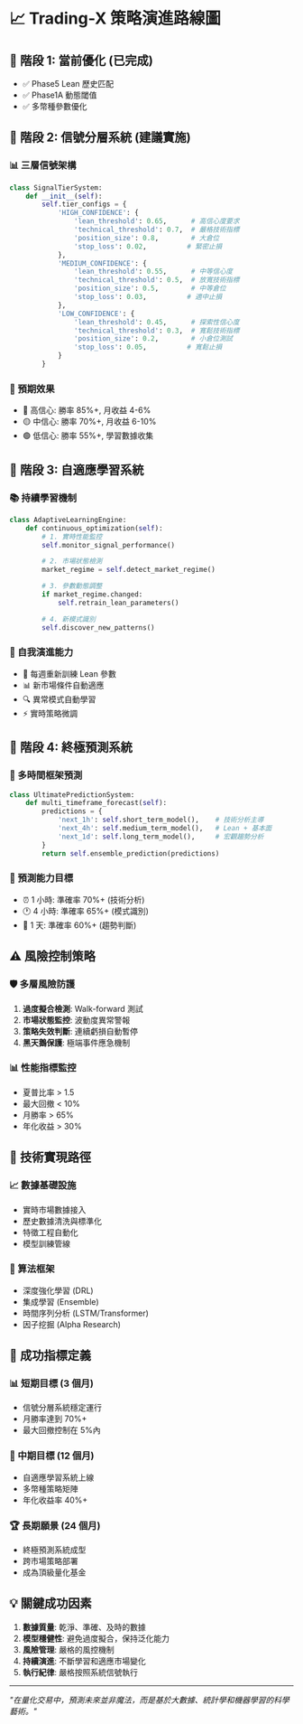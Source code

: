 # 📈 Trading-X 策略演進路線圖

## 🎯 階段 1: 當前優化 (已完成)

- ✅ Phase5 Lean 歷史匹配
- ✅ Phase1A 動態閾值
- ✅ 多幣種參數優化

## 🔄 階段 2: 信號分層系統 (建議實施)

### 📊 三層信號架構

```python
class SignalTierSystem:
    def __init__(self):
        self.tier_configs = {
            'HIGH_CONFIDENCE': {
                'lean_threshold': 0.65,      # 高信心度要求
                'technical_threshold': 0.7,  # 嚴格技術指標
                'position_size': 0.8,        # 大倉位
                'stop_loss': 0.02,          # 緊密止損
            },
            'MEDIUM_CONFIDENCE': {
                'lean_threshold': 0.55,      # 中等信心度
                'technical_threshold': 0.5,  # 放寬技術指標
                'position_size': 0.5,        # 中等倉位
                'stop_loss': 0.03,          # 適中止損
            },
            'LOW_CONFIDENCE': {
                'lean_threshold': 0.45,      # 探索性信心度
                'technical_threshold': 0.3,  # 寬鬆技術指標
                'position_size': 0.2,        # 小倉位測試
                'stop_loss': 0.05,          # 寬鬆止損
            }
        }
```

### 🎯 預期效果

- 🔴 高信心: 勝率 85%+, 月收益 4-6%
- 🟡 中信心: 勝率 70%+, 月收益 6-10%
- 🟢 低信心: 勝率 55%+, 學習數據收集

## 🧠 階段 3: 自適應學習系統

### 📚 持續學習機制

```python
class AdaptiveLearningEngine:
    def continuous_optimization(self):
        # 1. 實時性能監控
        self.monitor_signal_performance()

        # 2. 市場狀態檢測
        market_regime = self.detect_market_regime()

        # 3. 參數動態調整
        if market_regime.changed:
            self.retrain_lean_parameters()

        # 4. 新模式識別
        self.discover_new_patterns()
```

### 🔄 自我演進能力

- 🎯 每週重新訓練 Lean 參數
- 📊 新市場條件自動適應
- 🔍 異常模式自動學習
- ⚡ 實時策略微調

## 🚀 階段 4: 終極預測系統

### 🔮 多時間框架預測

```python
class UltimatePredictionSystem:
    def multi_timeframe_forecast(self):
        predictions = {
            'next_1h': self.short_term_model(),    # 技術分析主導
            'next_4h': self.medium_term_model(),   # Lean + 基本面
            'next_1d': self.long_term_model(),     # 宏觀趨勢分析
        }
        return self.ensemble_prediction(predictions)
```

### 🎯 預測能力目標

- ⏰ 1 小時: 準確率 70%+ (技術分析)
- 🕐 4 小時: 準確率 65%+ (模式識別)
- 📅 1 天: 準確率 60%+ (趨勢判斷)

## ⚠️ 風險控制策略

### 🛡️ 多層風險防護

1. **過度擬合檢測**: Walk-forward 測試
2. **市場狀態監控**: 波動度異常警報
3. **策略失效判斷**: 連續虧損自動暫停
4. **黑天鵝保護**: 極端事件應急機制

### 📊 性能指標監控

- 夏普比率 > 1.5
- 最大回撤 < 10%
- 月勝率 > 65%
- 年化收益 > 30%

## 🤖 技術實現路徑

### 📈 數據基礎設施

- 實時市場數據接入
- 歷史數據清洗與標準化
- 特徵工程自動化
- 模型訓練管線

### 🔧 算法框架

- 深度強化學習 (DRL)
- 集成學習 (Ensemble)
- 時間序列分析 (LSTM/Transformer)
- 因子挖掘 (Alpha Research)

## 🎯 成功指標定義

### 📊 短期目標 (3 個月)

- 信號分層系統穩定運行
- 月勝率達到 70%+
- 最大回撤控制在 5%內

### 🚀 中期目標 (12 個月)

- 自適應學習系統上線
- 多幣種策略矩陣
- 年化收益率 40%+

### 🏆 長期願景 (24 個月)

- 終極預測系統成型
- 跨市場策略部署
- 成為頂級量化基金

## 💡 關鍵成功因素

1. **數據質量**: 乾淨、準確、及時的數據
2. **模型穩健性**: 避免過度擬合，保持泛化能力
3. **風險管理**: 嚴格的風控機制
4. **持續演進**: 不斷學習和適應市場變化
5. **執行紀律**: 嚴格按照系統信號執行

---

_"在量化交易中，預測未來並非魔法，而是基於大數據、統計學和機器學習的科學藝術。"_
